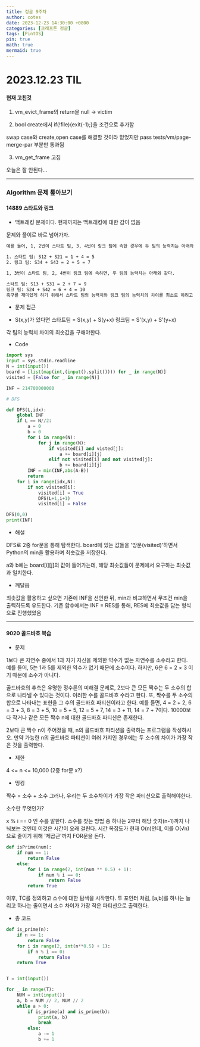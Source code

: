 ```yaml
---
title: 정글 9주차
author: cotes
date: 2023-12-23 14:30:00 +0800
categories: [크래프톤 정글]
tags: [PintOS]
pin: true
math: true
mermaid: true
---
```


# 2023.12.23 TIL

#### 현재 고친것

1. vm_evict_frame의 return을 null -> victim

2. bool create에서 if(!file){exit(-1);}을 조건으로 추가함

swap case와 create,open case를 해결할 것이라 믿었지만 pass tests/vm/page-merge-par 부분만 통과됨

3. vm_get_frame 고침

오늘은 잘 안된다...

---

### Algorithm 문제 톺아보기

#### 14889 스타트와 링크

- 백트래킹 문제이다. 현재까지는 백트래킹에 대한 감이 없음

문제와 풀이로 바로 넘어가자.

```bash
예를 들어, 1, 2번이 스타트 팀, 3, 4번이 링크 팀에 속한 경우에 두 팀의 능력치는 아래와 같다.

1. 스타트 팀: S12 + S21 = 1 + 4 = 5
2. 링크 팀: S34 + S43 = 2 + 5 = 7

1, 3번이 스타트 팀, 2, 4번이 링크 팀에 속하면, 두 팀의 능력치는 아래와 같다.

스타트 팀: S13 + S31 = 2 + 7 = 9
링크 팀: S24 + S42 = 6 + 4 = 10
축구를 재미있게 하기 위해서 스타트 팀의 능력치와 링크 팀의 능력치의 차이를 최소로 하려고 한다. 위의 예제와 같은 경우에는 1, 4번이 스타트 팀, 2, 3번 팀이 링크 팀에 속하면 스타트 팀의 능력치는 6, 링크 팀의 능력치는 6이 되어서 차이가 0이 되고 이 값이 최소이다.
```

- 문제 접근

* S(x,y)가 있다면
  스타트팀 = S(x,y) + S(y+x)
  링크팀 = S'(x,y) + S'(y+x)

각 팀의 능력치 차이의 최솟값을 구해야한다.

- Code

```python
import sys
input = sys.stdin.readline
N = int(input())
board = [list(map(int,(input().split()))) for _ in range(N)]
visited = [False for _ in range(N)]

INF = 214700000000

# DFS

def DFS(L,idx):
    global INF
    if L == N//2:
        a = 0
        b = 0
        for i in range(N):
            for j in range(N):
                if visited[i] and visted[j]:
                    a += board[i][j]
                elif not visited[i] and not visited[j]:
                    b += board[i][j]
        INF = min(INF,abs(A-B))
        return
    for i in range(idx,N):
        if not visited[i]:
            visited[i] = True
            DFS(L+1,i+1)
            visited[i] = False

DFS(0,0)
print(INF)
```

- 해설

DFS로 2중 for문을 통해 탐색한다.
board에 있는 값들을 '방문(visited)'하면서 Python의 min을 활용하며 최솟값을 저장한다.

a와 b에는 board[i][j]의 값이 들어가는데, 해당 최솟값들이 문제에서 요구하는 최솟값과 일치한다.

- 깨달음

최솟값을 활용하고 싶으면 기존에 INF을 선언한 뒤, min과 비교하면서 무조건 min을 출력하도록 유도한다.
기존 함수에서는 INF = RES를 통해, RES에 최솟값을 담는 형식으로 진행했었음

---

#### 9020 골드바흐 복습

- 문제

1보다 큰 자연수 중에서 1과 자기 자신을 제외한 약수가 없는 자연수를 소수라고 한다. 예를 들어, 5는 1과 5를 제외한 약수가 없기 때문에 소수이다. 하지만, 6은 6 = 2 × 3 이기 때문에 소수가 아니다.

골드바흐의 추측은 유명한 정수론의 미해결 문제로, 2보다 큰 모든 짝수는 두 소수의 합으로 나타낼 수 있다는 것이다. 이러한 수를 골드바흐 수라고 한다. 또, 짝수를 두 소수의 합으로 나타내는 표현을 그 수의 골드바흐 파티션이라고 한다. 예를 들면, 4 = 2 + 2, 6 = 3 + 3, 8 = 3 + 5, 10 = 5 + 5, 12 = 5 + 7, 14 = 3 + 11, 14 = 7 + 7이다. 10000보다 작거나 같은 모든 짝수 n에 대한 골드바흐 파티션은 존재한다.

2보다 큰 짝수 n이 주어졌을 때, n의 골드바흐 파티션을 출력하는 프로그램을 작성하시오. 만약 가능한 n의 골드바흐 파티션이 여러 가지인 경우에는 두 소수의 차이가 가장 작은 것을 출력한다.

- 제한

4 <= n <= 10,000 (2중 for문 x?)

- 띵킹

짝수 = 소수 + 소수
그러나, 우리는 두 소수차이가 가장 작은 파티션으로 출력해야한다.

소수란 무엇인가?

x % i == 0 인 수를 말한다.
소수를 찾는 방법 중 하나는 2부터 해당 숫자(n-1)까지 나눠보는 것인데 이것은 시간이 오래 걸린다.
시간 복잡도가 현재 O(n)인데, 이를 O(√n)으로 줄이기 위해 '제곱근'까지 FOR문을 돈다.

```python
def isPrime(num):
    if num == 1:
        return False
    else:
        for i in range(2, int(num ** 0.5) + 1):
            if num % i == 0:
                return False
        return True
```

이후, TC를 정의하고 소수에 대한 탐색을 시작한다.
투 포인터 처럼, [a,b]를 하나는 늘리고 하나는 줄이면서 소수 차이가 가장 작은 파티션으로 출력한다.

- 총 코드

```python
def is_prime(n):
    if n <= 1:
        return False
    for i in range(2, int(n**0.5) + 1):
        if n % i == 0:
            return False
    return True


T = int(input())

for _ in range(T):
    NUM = int(input())
    a, b = NUM // 2, NUM // 2
    while a > 0:
        if is_prime(a) and is_prime(b):
            print(a, b)
            break
        else:
            a -= 1
            b += 1
```
